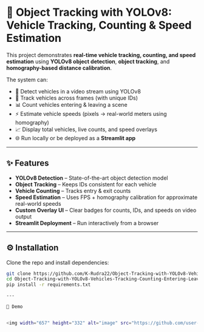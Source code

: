# 🚗 Object Tracking with YOLOv8: Vehicle Tracking, Counting & Speed Estimation  

This project demonstrates **real-time vehicle tracking, counting, and speed estimation** using **YOLOv8 object detection**, **object tracking**, and **homography-based distance calibration**.  

The system can:  
- 🚙 Detect vehicles in a video stream using YOLOv8  
- 🔄 Track vehicles across frames (with unique IDs)  
- 📊 Count vehicles entering & leaving a scene  
- ⚡ Estimate vehicle speeds (pixels → real-world meters using homography)  
- 📈 Display total vehicles, live counts, and speed overlays  
- 🌐 Run locally or be deployed as a **Streamlit app**  

---

## ✨ Features  
- **YOLOv8 Detection** – State-of-the-art object detection model  
- **Object Tracking** – Keeps IDs consistent for each vehicle  
- **Vehicle Counting** – Tracks entry & exit counts  
- **Speed Estimation** – Uses FPS + homography calibration for approximate real-world speeds  
- **Custom Overlay UI** – Clear badges for counts, IDs, and speeds on video output  
- **Streamlit Deployment** – Run interactively from a browser  

---

## ⚙️ Installation    

Clone the repo and install dependencies:  
```bash
git clone https://github.com/K-Rudra22/Object-Tracking-with-YOLOv8-Vehicles-Tracking-Counting-Entering-Leaving-and-Speed-Estimation.git
cd Object-Tracking-with-YOLOv8-Vehicles-Tracking-Counting-Entering-Leaving-and-Speed-Estimation
pip install -r requirements.txt

---

🎥 Demo


<img width="657" height="332" alt="image" src="https://github.com/user-attachments/assets/f79666ef-be0f-4dad-8db2-5edc1c8a09bd" />




